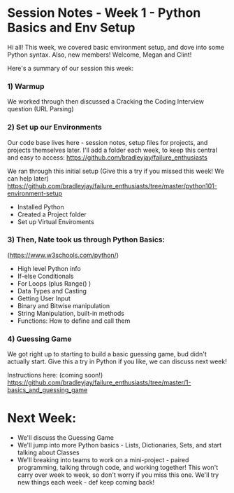 # Session Notes - Week 1 - Python Basics and Env Setup

Hi all! This week, we covered basic environment setup, and dove into some Python syntax. Also, new members! Welcome, Megan and Clint!

Here's a summary of our session this week:

### 1) Warmup
We worked through then discussed a Cracking the Coding Interview question (URL Parsing)

### 2) Set up our Environments
Our code base lives here - session notes, setup files for projects, and projects themselves later. I'll add a folder each week, to keep this central and easy to access:
https://github.com/bradleyjay/failure_enthusiasts

We ran through this initial setup (Give this a try if you missed this week! We can help later)
https://github.com/bradleyjay/failure_enthusiasts/tree/master/python101-environment-setup
- Installed Python
- Created a Project folder
- Set up Virtual Enviroments

### 3) Then, Nate took us through Python Basics:
(https://www.w3schools.com/python/)
- High level Python info
- If-else Conditionals
- For Loops (plus Range() )
- Data Types and Casting
- Getting User Input
- Binary and Bitwise manipulation
- String Manipulation, built-in methods
- Functions: How to define and call them

### 4) Guessing Game
We got right up to starting to build a basic guessing game, bud didn't actually start. Give this a try in Python if you like, we can discuss next week!

Instructions here: (coming soon!)
https://github.com/bradleyjay/failure_enthusiasts/tree/master/1-basics_and_guessing_game


# Next Week:
- We'll discuss the Guessing Game
- We'll jump into more Python basics - Lists, Dictionaries, Sets, and start talking about Classes
- We'll breaking into teams to work on a mini-project - paired programming, talking through code, and working together! This won't carry over week to week, so don't worry if you miss this one. We'll try new things each week - def keep coming back!



